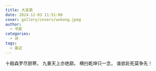 ```yaml
---
title: 大圣歌
date: 2024-12-03 11:51:00
cover: gallery/covers/wukong.jpeg
author:
  - 书爱
categories:
  - 诗
tags:
  - 豪迈
---
```


十殿森罗尽胆寒，
九重天上亦绝巅。
横扫乾坤只一念，
谁欲赴死莫争先！
